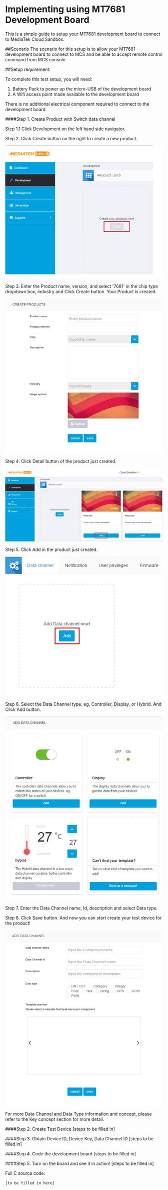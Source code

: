 # Implementing using MT7681 Development Board

This is a simple guide to setup your MT7681 development board to connect to MediaTek Cloud Sandbox.

##Scenario
The scenario for this setup is to allow your MT7681 development board to connect to MCS and be able to accept remote control command from MCS console.


##Setup requirement:

To complete this test setup, you will need:

1. Battery Pack to power up the micro-USB of the development board
2. A Wifi access point made available to the development board

There is no additional electrical component required to connect to the development board.


####Step 1. Create Product with Switch data channel

Step 1.1 Click Development on the left hand side navigator.

Step 2. Click Create button on the right to create a new product.


![](https://raw.githubusercontent.com/Mediatek-Cloud/MCS/master/graphics/CreateProduct.JPG)



Step 3. Enter the Product name, version, and select '7681' in the chip type dropdown box, industry and Click Create button. Your Product is created.


![](https://raw.githubusercontent.com/Mediatek-Cloud/MCS/master/graphics/CreateProductPage.JPG)


Step 4. Click Detail button of the product just created.


![](https://raw.githubusercontent.com/Mediatek-Cloud/MCS/master/graphics/ProductDetail.JPG)


Step 5. Click Add in the product just created.

![](https://raw.githubusercontent.com/Mediatek-Cloud/MCS/master/graphics/AddDataChannel.JPG)



Step 6. Select the Data Channel type. eg, Controller, Display, or Hybrid. And Click Add button.

![](https://raw.githubusercontent.com/Mediatek-Cloud/MCS/master/graphics/DataChannel.JPG)


Step 7. Enter the Data Channel name, Id, description and select Data type.


Step 8. Click Save button. And now you can start create your test device for the product!


![](https://raw.githubusercontent.com/Mediatek-Cloud/MCS/master/graphics/AddDataChannelPage.JPG)



For more Data Channel and Data Type information and concept, please refer to the Key concept section for more detail.


####Step 2. Create Test Device
[steps to be filled in]

####Step 3. Obtain Device ID, Device Key, Data Channel ID
[steps to be filled in]

####Step 4. Code the development board
[steps to be filled in]

####Step 5. Turn on the board and see it in action!
[steps to be filled in]

Full C source code:

```
[to be filled in here]
